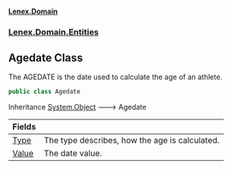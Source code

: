 #### [Lenex.Domain](index.md 'index')
### [Lenex.Domain.Entities](Lenex.Domain.Entities.md 'Lenex.Domain.Entities')

## Agedate Class

The AGEDATE is the date used to calculate the age of an athlete.

```csharp
public class Agedate
```

Inheritance [System.Object](https://docs.microsoft.com/en-us/dotnet/api/System.Object 'System.Object') &#129106; Agedate

| Fields | |
| :--- | :--- |
| [Type](Lenex.Domain.Entities.Agedate.Type.md 'Lenex.Domain.Entities.Agedate.Type') | The type describes, how the age is calculated. |
| [Value](Lenex.Domain.Entities.Agedate.Value.md 'Lenex.Domain.Entities.Agedate.Value') | The date value. |
